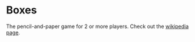 Boxes
=====
The pencil-and-paper game for 2 or more players.
Check out the [wikipedia page](http://en.wikipedia.org/wiki/Dots_and_Boxes).

